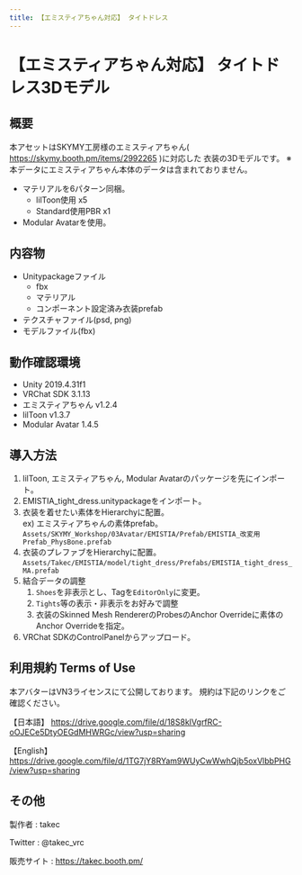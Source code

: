 ```yaml
---
title: 【エミスティアちゃん対応】 タイトドレス
---
```


# 【エミスティアちゃん対応】 タイトドレス3Dモデル

## 概要
本アセットはSKYMY工房様のエミスティアちゃん( https://skymy.booth.pm/items/2992265 )に対応した
衣装の3Dモデルです。
※本データにエミスティアちゃん本体のデータは含まれておりません。

* マテリアルを6パターン同梱。
  * lilToon使用 x5
  * Standard使用PBR x1
* Modular Avatarを使用。

## 内容物
* Unitypackageファイル
  * fbx
  * マテリアル
  * コンポーネント設定済み衣装prefab
* テクスチャファイル(psd, png)
* モデルファイル(fbx)

## 動作確認環境
* Unity 2019.4.31f1
* VRChat SDK 3.1.13
* エミスティアちゃん v1.2.4
* lilToon v1.3.7
* Modular Avatar 1.4.5

## 導入方法
1. lilToon, エミスティアちゃん, Modular Avatarのパッケージを先にインポート。
2. EMISTIA_tight_dress.unitypackageをインポート。
3. 衣装を着せたい素体をHierarchyに配置。  
   ex) エミスティアちゃんの素体prefab。  
   `Assets/SKYMY_Workshop/03Avatar/EMISTIA/Prefab/EMISTIA_改変用Prefab_PhysBone.prefab`
4. 衣装のプレファブをHierarchyに配置。
   `Assets/Takec/EMISTIA/model/tight_dress/Prefabs/EMISTIA_tight_dress_MA.prefab`
5. 結合データの調整
   1. `Shoes`を非表示とし、Tagを`EditorOnly`に変更。
   2. `Tights`等の表示・非表示をお好みで調整
   3. 衣装のSkinned Mesh RendererのProbesのAnchor Overrideに素体のAnchor Overrideを指定。
6. VRChat SDKのControlPanelからアップロード。

## 利用規約 Terms of Use
本アバターはVN3ライセンスにて公開しております。
規約は下記のリンクをご確認ください。

【日本語】
https://drive.google.com/file/d/18S8kIVgrfRC-oOJECe5DtyOEGdMHWRGc/view?usp=sharing

【English】
https://drive.google.com/file/d/1TG7jY8RYam9WUyCwWwhQjb5oxVlbbPHG/view?usp=sharing

## その他
製作者
: takec

Twitter
: @takec_vrc

販売サイト
: https://takec.booth.pm/
